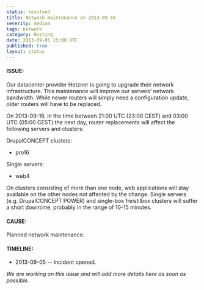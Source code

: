 ```yaml
---
status: resolved
title: Network maintenance on 2013-09-16
severity: medium
tags: network
category: Hosting
date: 2013-09-05 15:00 UTC
published: true
layout: status
---
```


#### ISSUE:

Our datacenter provider Hetzner is going to upgrade their network infrastructure. This maintenance will improve our servers' network bandwidth. While newer routers will simply need a configuration update, older routers will have to be replaced.

On 2013-09-16, in the time between 21:00 UTC (23:00 CEST) and 03:00 UTC (05:00 CEST) the next day, router replacements will affect the following servers and clusters:

DrupalCONCEPT clusters:

* pro16

Single servers:

* web4

On clusters consisting of more than one node, web applications will stay available on the other nodes not affected by the change. Single servers (e.g. DrupalCONCEPT POWER) and single-box freistilbox clusters will suffer a short downtime, probably in the range of 10-15 minutes.


#### CAUSE:

Planned network maintenance.


#### TIMELINE:

* 2013-09-05 -- Incident opened.

*We are working on this issue and will add more details here as soon as possible.*
